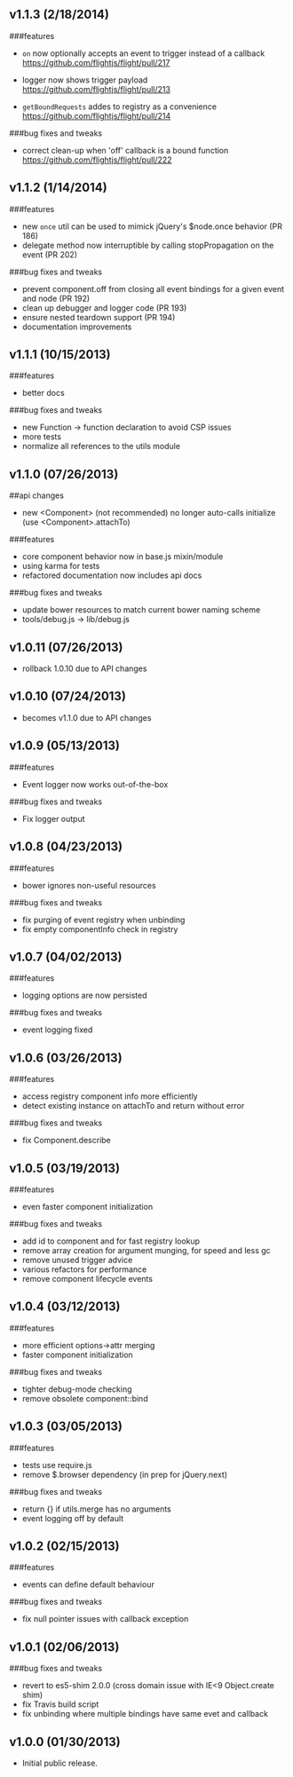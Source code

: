 ## v1.1.3 (2/18/2014)

###features
* `on` now optionally accepts an event to trigger instead of a callback
https://github.com/flightjs/flight/pull/217

* logger now shows trigger payload
https://github.com/flightjs/flight/pull/213

* `getBoundRequests` addes to registry as a convenience
https://github.com/flightjs/flight/pull/214

###bug fixes and tweaks

* correct clean-up when 'off' callback is a bound function
https://github.com/flightjs/flight/pull/222

## v1.1.2 (1/14/2014)

###features
* new `once` util can be used to mimick jQuery's $node.once behavior (PR 186)
* delegate method now interruptible by calling stopPropagation on the event (PR 202)

###bug fixes and tweaks
* prevent component.off from closing all event bindings for a given event and node (PR 192)
* clean up debugger and logger code (PR 193)
* ensure nested teardown support (PR 194)
* documentation improvements

## v1.1.1 (10/15/2013)

###features
* better docs

###bug fixes and tweaks
* new Function -> function declaration to avoid CSP issues
* more tests
* normalize all references to the utils module

## v1.1.0 (07/26/2013)

##api changes
* new \<Component\> (not recommended) no longer auto-calls initialize
(use \<Component\>.attachTo)

###features
* core component behavior now in base.js mixin/module
* using karma for tests
* refactored documentation now includes api docs

###bug fixes and tweaks
* update bower resources to match current bower naming scheme
* tools/debug.js -> lib/debug.js

## v1.0.11 (07/26/2013)

* rollback 1.0.10 due to API changes

## v1.0.10 (07/24/2013)

* becomes v1.1.0 due to API changes

## v1.0.9 (05/13/2013)

###features
* Event logger now works out-of-the-box

###bug fixes and tweaks
* Fix logger output

## v1.0.8 (04/23/2013)

###features
* bower ignores non-useful resources

###bug fixes and tweaks
* fix purging of event registry when unbinding
* fix empty componentInfo check in registry

## v1.0.7 (04/02/2013)

###features
* logging options are now persisted

###bug fixes and tweaks
* event logging fixed

## v1.0.6 (03/26/2013)

###features
* access registry component info more efficiently
* detect existing instance on attachTo and return without error

###bug fixes and tweaks
* fix Component.describe

## v1.0.5 (03/19/2013)

###features
* even faster component initialization

###bug fixes and tweaks
* add id to component and for fast registry lookup
* remove array creation for argument munging, for speed and less gc
* remove unused trigger advice
* various refactors for performance
* remove component lifecycle events

## v1.0.4 (03/12/2013)

###features
* more efficient options->attr merging
* faster component initialization

###bug fixes and tweaks
* tighter debug-mode checking
* remove obsolete component::bind

## v1.0.3 (03/05/2013)

###features
* tests use require.js
* remove $.browser dependency (in prep for jQuery.next)

###bug fixes and tweaks
* return {} if utils.merge has no arguments
* event logging off by default

## v1.0.2 (02/15/2013)

###features
* events can define default behaviour

###bug fixes and tweaks
* fix null pointer issues with callback exception

## v1.0.1 (02/06/2013)

###bug fixes and tweaks
* revert to es5-shim 2.0.0 (cross domain issue with IE<9 Object.create shim)
* fix Travis build script
* fix unbinding where multiple bindings have same evet and callback

## v1.0.0 (01/30/2013)

* Initial public release.
